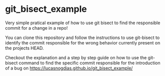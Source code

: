 # git_bisect_example
Very simple pratical example of how to use git bisect to find the responsible commit for a change in a repo!

You can clone this repository and follow the instructions to use git-bisect to identify the commit responsible for the wrong behavior currently present on the projects HEAD.

Checkout the explanation and a step by step guide on how to use the git-bisect command to find the specific commit responsible for the introduction of a bug on https://lucasnogdias.github.io/git_bisect_example/
